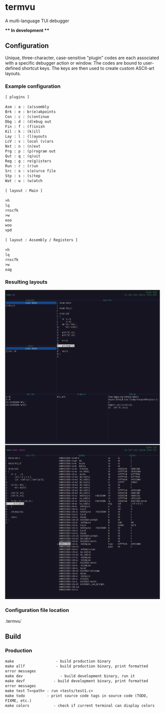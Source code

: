 
# termvu

A multi-language TUI debugger

**\*\* In development \*\***


## Configuration

Unique, three-character, case-sensitive "plugin" codes are each associated with a specific debugger action or window. The codes are bound to user-defined shortcut keys. The keys are then used to create custom ASCII-art layouts.
<br />

### Example configuration

```
[ plugins ]

Asm : a : (a)ssembly
Brk : e : br(e)akpoints
Con : c : (c)ontinue
Dbg : d : (d)ebug out
Fin : f : (f)inish
Kil : k : (k)ill
Lay : l : (l)ayouts
LcV : v : local (v)ars
Nxt : n : (n)ext
Prg : p : (p)rogram out
Qut : q : (q)uit
Reg : g : re(g)isters
Run : r : (r)un
Src : o : s(o)urce file
Stp : s : (s)tep
Wat : w : (w)atch

[ layout : Main ]

>h
lq
rnscfk
>w
eoo
woo
vpd

[ layout : Assembly / Registers ]

>h
lq
rnscfk
>w
oag

```


### Resulting layouts

<img src='./misc/layout1.png' height='500px'>
<img src='./misc/layout2.png' height='500px'>
<br />


### Configuration file location

.termvu` <br />
 

## Build

### Production
```
make      		       - build production binary
make allf 		       - build production binary, print formatted error messages
make dev		         - build development binary, run it
make devf   	      - build development binary, print formatted error messages
make test T=<path> - run <tests/test1.c>
make todo          - print source code tags in source code (TODO, FIXME, etc.)
make colors		      - check if current terminal can display colors
```
<br /><br />

